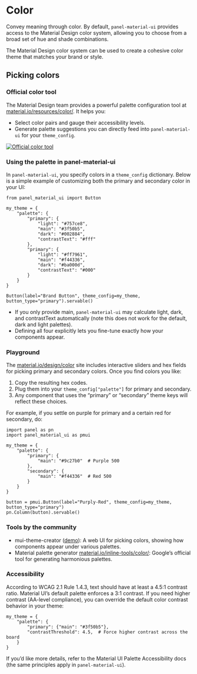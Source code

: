 # Color

Convey meaning through color. By default, `panel-material-ui` provides access to the Material Design color system, allowing you to choose from a broad set of hue and shade combinations.

The Material Design color system can be used to create a cohesive color theme that matches your brand or style.

## Picking colors

### Official color tool

The Material Design team provides a powerful palette configuration tool at [material.io/resources/color/](https://material.io/resources/color/). It helps you:

- Select color pairs and gauge their accessibility levels.
- Generate palette suggestions you can directly feed into `panel-material-ui` for your `theme_config`.

[![Official color tool](https://mui.com/static/images/color/colorTool.png)](https://m2.material.io/inline-tools/color/)

### Using the palette in panel-material-ui

In `panel-material-ui`, you specify colors in a `theme_config` dictionary. Below is a simple example of customizing both the primary and secondary color in your UI:

```{pyodide}
from panel_material_ui import Button

my_theme = {
    "palette": {
        "primary": {
            "light": "#757ce8",
            "main": "#3f50b5",
            "dark": "#002884",
            "contrastText": "#fff"
        },
        "primary": {
            "light": "#ff7961",
            "main": "#f44336",
            "dark": "#ba000d",
            "contrastText": "#000"
        }
    }
}

Button(label="Brand Button", theme_config=my_theme, button_type="primary").servable()
```

- If you only provide main, `panel-material-ui` may calculate light, dark, and contrastText automatically (note this does not work for the default, dark and light palettes).
- Defining all four explicitly lets you fine-tune exactly how your components appear.

### Playground

The [material.io/design/color](https://material.io/design/color) site includes interactive sliders and hex fields for picking primary and secondary colors. Once you find colors you like:

1. Copy the resulting hex codes.
2. Plug them into your `theme_config["palette"]` for primary and secondary.
3. Any component that uses the “primary” or “secondary” theme keys will reflect these choices.

For example, if you settle on purple for primary and a certain red for secondary, do:

```{pyodide}
import panel as pn
import panel_material_ui as pmui

my_theme = {
    "palette": {
        "primary": {
            "main": "#9c27b0"  # Purple 500
        },
        "secondary": {
            "main": "#f44336"  # Red 500
        }
    }
}

button = pmui.Button(label="Purply-Red", theme_config=my_theme, button_type="primary")
pn.Column(button).servable()
```

### Tools by the community

- mui-theme-creator ([demo](https://zenoo.github.io/mui-theme-creator/)): A web UI for picking colors, showing how components appear under various palettes.
- Material palette generator [material.io/inline-tools/color/](https://material.io/inline-tools/color/): Google’s official tool for generating harmonious palettes.

### Accessibility

According to WCAG 2.1 Rule 1.4.3, text should have at least a 4.5:1 contrast ratio. Material UI’s default palette enforces a 3:1 contrast. If you need higher contrast (AA-level compliance), you can override the default color contrast behavior in your theme:

```
my_theme = {
    "palette": {
        "primary": {"main": "#3f50b5"},
        "contrastThreshold": 4.5,  # Force higher contrast across the board
    }
}
```

If you’d like more details, refer to the Material UI Palette Accessibility docs (the same principles apply in `panel-material-ui`).
